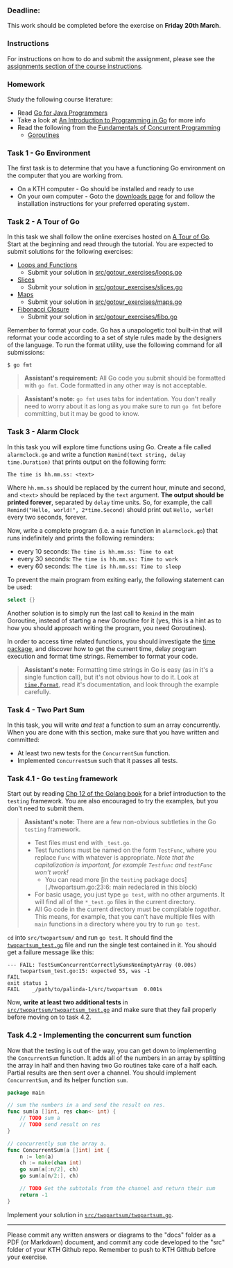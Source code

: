### Deadline:
This work should be completed before the exercise on **Friday 20th March**.

### Instructions
For instructions on how to do and submit the assignment, please see the
[assignments section of the course instructions](https://gits-15.sys.kth.se/inda-19/course-instructions#assignments).

### Homework
Study the following course literature:

- Read [Go for Java Programmers](http://yourbasic.org/golang/go-java-tutorial/)
- Take a look at [An Introduction to Programming in Go](https://www.golang-book.com/books/intro) for more info
- Read the following from the [Fundamentals of Concurrent Programming](http://yourbasic.org/golang/concurrent-programming/)
  - [Goroutines](http://yourbasic.org/golang/goroutines-explained/)

### Task 1 - Go Environment

The first task is to determine that you have a functioning Go environment on
the computer that you are working from.

- On a KTH computer - Go should be installed and ready to use
- On your own computer - Goto the [downloads page](https://golang.org/dl/) for
  and follow the installation instructions for your preferred operating system.

### Task 2 - A Tour of Go

In this task we shall follow the online exercises hosted on
[A Tour of Go](http://tour.golang.org/welcome/1). Start at the beginning and
read through the tutorial. You are expected to submit solutions for the
following exercises:

- [Loops and Functions](http://tour.golang.org/flowcontrol/8)
    - Submit your solution in [src/gotour_exercises/loops.go](src/gotour_exercises/loops.go)
- [Slices](http://tour.golang.org/moretypes/18)
    - Submit your solution in [src/gotour_exercises/slices.go](src/gotour_exercises/slices.go)
- [Maps](http://tour.golang.org/moretypes/23)
    - Submit your solution in [src/gotour_exercises/maps.go](src/gotour_exercises/maps.go)
- [Fibonacci Closure](http://tour.golang.org/moretypes/26)
    - Submit your solution in [src/gotour_exercises/fibo.go](src/gotour_exercises/fibo.go)

Remember to format your code. Go has a unapologetic tool built-in that will
reformat your code according to a set of style rules made by the designers of
the language. To run the format utility, use the following command for all
submissions:

    $ go fmt

> **Assistant's requirement:** All Go code you submit should be formatted with
> `go fmt`. Code formatted in any other way is not acceptable.

> **Assistant's note:** `go fmt` uses tabs for indentation. You don't really
> need to worry about it as long as you make sure to run `go fmt` before
> committing, but it may be good to know.

### Task 3 - Alarm Clock

In this task you will explore time functions using Go. Create a file called
`alarmclock.go` and write a function `Remind(text string, delay time.Duration)`
that prints output on the following form:

    The time is hh.mm.ss: <text>

Where `hh.mm.ss` should be replaced by the current hour, minute and second, and
`<text>` should be replaced by the `text` argument. **The output should be
printed forever**, separated by `delay` time units. So, for example, the call
`Remind("Hello, world!", 2*time.Second)` should print out `Hello, world!` every
two seconds, forever.

Now, write a complete program (i.e. a `main` function in `alarmclock.go`) that
runs indefinitely and prints the following reminders:

* every 10 seconds: `The time is hh.mm.ss: Time to eat`
* every 30 seconds: `The time is hh.mm.ss: Time to work`
* every 60 seconds: `The time is hh.mm.ss: Time to sleep`

To prevent the main program from exiting early, the following statement can be
used:

```Go
select {}
```

Another solution is to simply run the last call to `Remind` in the main
Goroutine, instead of starting a new Goroutine for it (yes, this is a hint as
to how you should approach writing the program, you need Goroutines).

In order to access time related functions, you should investigate the
[time package](https://golang.org/pkg/time/), and discover how to get the
current time, delay program execution and format time strings. Remember to
format your code.

> **Assistant's note:** Formatting time strings in Go is easy (as in it's a
> single function call), but it's not obvious how to do it. Look at
> [`time.Format`](https://golang.org/pkg/time/#Time.Format), read it's
> documentation, and look through the example carefully.

### Task 4 - Two Part Sum

In this task, you will write _and test_ a function to sum an array
concurrently. When you are done with this section, make sure that you have
written and committed:

* At least two new tests for the `ConcurrentSum` function.
* Implemented `ConcurrentSum` such that it passes all tests.

### Task 4.1 - Go `testing` framework
Start out by reading
[Chp 12 of the Golang book](https://www.golang-book.com/books/intro/12) for a
brief introduction to the `testing` framework. You are also encouraged to try
the examples, but you don't need to submit them.

> **Assistant's note:** There are a few non-obvious subtleties in the Go
> `testing` framework.
>
> * Test files must end with `_test.go`.
> * Test functions must be named on the form `TestFunc`, where you replace
>   `Func` with whatever is appropriate. _Note that the capitalization is
>   important, for example `Testfunc` and `testFunc` won't work!_
>   - You can read more
>     [in the `testing` package docs](./twopartsum.go:23:6: main redeclared in this block)
> * For basic usage, you just type `go test`, with no other arguments. It will
>   find all of the `*_test.go` files in the current directory.
> * All Go code in the current directory must be compilable _together_. This
>   means, for example, that you can't have multiple files with `main`
>   functions in a directory where you try to run `go test`.

`cd` into `src/twopartsum/`
and run `go test`. It should find the
[`twopartsum_test.go`](src/twopartsum/twopartsum_test.go) file and run the
single test contained in it. You should get a failure message like this:

```
--- FAIL: TestSumConcurrentCorrectlySumsNonEmptyArray (0.00s)
    twopartsum_test.go:15: expected 55, was -1
FAIL
exit status 1
FAIL	_/path/to/palinda-1/src/twopartsum	0.001s
```

Now, **write at least two additional tests** in
[`src/twopartsum/twopartsum_test.go`](src/twopartsum/twopartsum_test.go) and
make sure that they fail properly before moving on to task 4.2.

### Task 4.2 - Implementing the concurrent sum function
Now that the testing is out of the way, you can get down to implementing the
`ConcurrentSum` function. It adds all of the numbers in an array by splitting
the array in half and then having two Go routines take care of a half each.
Partial results are then sent over a channel. You should implement
`ConcurrentSum`, and its helper function `sum`.

```Go
package main

// sum the numbers in a and send the result on res.
func sum(a []int, res chan<- int) {
	// TODO sum a
	// TODO send result on res
}

// concurrently sum the array a.
func ConcurrentSum(a []int) int {
	n := len(a)
	ch := make(chan int)
	go sum(a[:n/2], ch)
	go sum(a[n/2:], ch)

	// TODO Get the subtotals from the channel and return their sum
	return -1
}
```

Implement your solution in
[`src/twopartsum/twopartsum.go`](src/twopartsum/twopartsum.go).

---

Please commit any written answers or diagrams to the "docs" folder as a PDF (or
Markdown) document, and commit any code developed to the "src" folder of your
KTH Github repo. Remember to push to KTH Github before your exercise.
